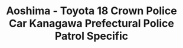 ---
layout: product
title: "Aoshima - Toyota 18 Crown Police Car Kanagawa Prefectural Police Patrol Specific"
price: "TBA" 
desc: "N/A"
img_path: "/assets/img/AO03022.jpg"
brand: "N/A"
available: false
special_offer: false
new: false
soon: false
cat: "010000"
subcat: "013700"
subsubcat: "0N/A"
sifra: "AO03022"
popular: false
---